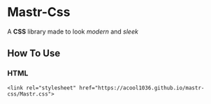 # Mastr-Css
A **CSS** library made to look _modern_ and _sleek_

## How To Use
### HTML
```
<link rel="stylesheet" href="https://acool1036.github.io/mastr-css/Mastr.css">
```
